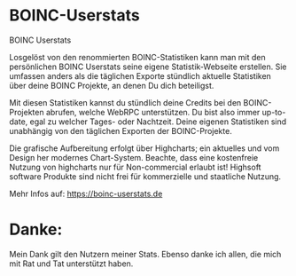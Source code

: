 # BOINC-Userstats
BOINC Userstats

Losgelöst von den renommierten BOINC-Statistiken kann man mit den persönlichen BOINC Userstats seine eigene Statistik-Webseite erstellen.
Sie umfassen anders als die täglichen Exporte stündlich aktuelle Statistiken über deine BOINC Projekte, an denen Du dich beteiligst.

Mit diesen Statistiken kannst du stündlich deine Credits bei den BOINC-Projekten abrufen, welche WebRPC unterstützen. 
Du bist also immer up-to-date, egal zu welcher Tages- oder Nachtzeit.
Deine eigenen Statistiken sind unabhängig von den täglichen Exporten der BOINC-Projekte.

Die grafische Aufbereitung erfolgt über Highcharts; ein aktuelles und vom Design her modernes Chart-System.
Beachte, dass eine kostenfreie Nutzung von highcharts nur für Non-commercial erlaubt ist!
Highsoft software Produkte sind nicht frei für kommerzielle und staatliche Nutzung.

Mehr Infos auf: https://boinc-userstats.de



Danke:
======
Mein Dank gilt den Nutzern meiner Stats.
Ebenso danke ich allen, die mich mit Rat und Tat unterstützt haben.
